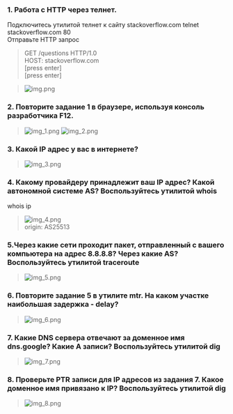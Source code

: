 ### 1. Работа c HTTP через телнет.
Подключитесь утилитой телнет к сайту stackoverflow.com telnet stackoverflow.com 80  
Отправьте HTTP запрос  
>GET /questions HTTP/1.0  
HOST: stackoverflow.com  
[press enter]  
[press enter]  

>![img.png](img.png) 
### 2. Повторите задание 1 в браузере, используя консоль разработчика F12.

> ![img_1.png](img_1.png)
> ![img_2.png](img_2.png)
### 3. Какой IP адрес у вас в интернете?
> ![img_3.png](img_3.png)
### 4. Какому провайдеру принадлежит ваш IP адрес? Какой автономной системе AS? Воспользуйтесь утилитой whois
whois ip
> ![img_4.png](img_4.png)  
> origin:         AS25513
### 5.Через какие сети проходит пакет, отправленный с вашего компьютера на адрес 8.8.8.8? Через какие AS? Воспользуйтесь утилитой traceroute
>![img_5.png](img_5.png)
### 6. Повторите задание 5 в утилите mtr. На каком участке наибольшая задержка - delay?
>![img_6.png](img_6.png)
### 7. Какие DNS сервера отвечают за доменное имя dns.google? Какие A записи? Воспользуйтесь утилитой dig
>![img_7.png](img_7.png)
### 8. Проверьте PTR записи для IP адресов из задания 7. Какое доменное имя привязано к IP? Воспользуйтесь утилитой dig
> ![img_8.png](img_8.png)